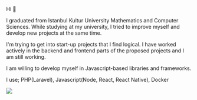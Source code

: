 Hi 👋

I graduated from Istanbul Kultur University Mathematics and Computer Sciences. While studying at my university, I tried to improve myself and develop new projects at the same time.

I'm trying to get into start-up projects that I find logical. I have worked actively in the backend and frontend parts of the proposed projects and I am still working.

I am willing to develop myself in Javascript-based libraries and frameworks.

I use; PHP(Laravel), Javascript(Node, React, React Native), Docker

<img align="center" src="https://github-readme-stats.vercel.app/api?username=YunusEmreNalbant&show_icons=true&count_private=true&theme=dracula&hide_title=true" />
